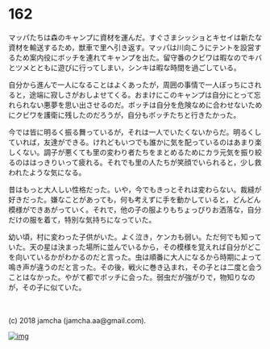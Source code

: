# 162

マッパたちは森のキャンプに資材を運んだ。すぐさまシッショとキセイは新たな資材を輸送するため，獣車で里へ引き返す。マッパは川向こうにテントを設営するため案内役にボッチを連れてキャンプを出た。留守番のクビワは暇なのでキバとツメとともに遊びに行ってしまい，シンキは暇な時間を過ごしている。  

自分から進んで一人になることはよくあったが，周囲の事情で一人ぼっちにされると，途端に寂しさがおしよせてくる。おまけにこのキャンプは自分にとって忘れられない悪夢を思い出させるのだ。ボッチは自分を危険なめに合わせないためにクビワを護衛に残したのだろうが，自分もボッチたちと行きたかった。  

今では皆に明るく振る舞っているが，それは一人でいたくないからだ。明るくしていれば，友達ができる。けれどもいつでも誰かに気を配っているのはあまり楽しくない。調子が悪くても里の変わり者たちをまとめるためにカラ元気を振り絞るのははっきりいって疲れる。それでも里の人たちが笑顔でいられると，少し救われたような気になる。  

昔はもっと大人しい性格だった。いや，今でもきっとそれは変わらない。裁縫が好きだった。嫌なことがあっても，何も考えずに手を動かしていると，どんどん模様ができあがっていく。それで，他の子の服よりもちょっぴりお洒落な，自分だけの服を着て，特別な気持ちになっていた。  

幼い頃，村に変わった子供がいた。よく泣き，ケンカも弱い。ただ何でも知っていた。天の星は決まった場所に並んでいるから，その模様を覚えれば自分がどこを向いているかがわかるのだと言った。虫は順番に大人になるから時期によって鳴き声が違うのだと言った。その後，戦火に巻き込まれ，その子とは二度と会うことはなかった。やがて都でボッチに会った。弱虫だが強がりで，物知りなのが，その子に似ていた。  

<br>  
<br>  
(c) 2018 jamcha (jamcha.aa@gmail.com).  

[![img](http://i.creativecommons.org/l/by-nc-sa/4.0/88x31.png)](http://creativecommons.org/licenses/by-nc-sa/4.0/deed)